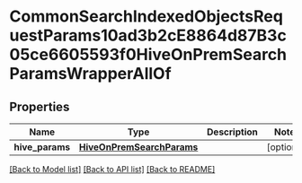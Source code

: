 # CommonSearchIndexedObjectsRequestParams10ad3b2cE8864d87B3c05ce6605593f0HiveOnPremSearchParamsWrapperAllOf


## Properties
Name | Type | Description | Notes
------------ | ------------- | ------------- | -------------
**hive_params** | [**HiveOnPremSearchParams**](HiveOnPremSearchParams.md) |  | [optional] 

[[Back to Model list]](../README.md#documentation-for-models) [[Back to API list]](../README.md#documentation-for-api-endpoints) [[Back to README]](../README.md)


